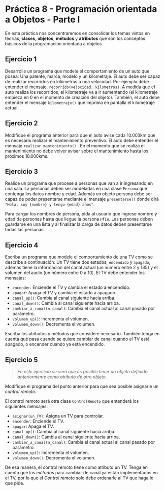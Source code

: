 # Práctica 8 - Programación orientada a Objetos - Parte I

En esta práctica nos concentraremos en consolidar los temas vistos en teorías, **clases**, **objetos**, **métodos** y **atributos** que son los conceptos básicos de la programación orientada a objetos.

## Ejercicio 1
Desarrolle un programa que modele el comportamiento de un auto que posea: Una patente, marca, modelo y un kilometraje. El auto debe ser capaz de realizar recorridos en kilómetros a una velocidad. Por ejemplo debe entender el mensaje, `recorrido(velocidad, kilometros)`. A medida que el auto realiza los recorridos, el kilometraje va a ir aumentando (el kilometraje empieza en 0 en el momento de creación del objeto). También, el auto debe entender el mensaje `kilometraje()` que imprima en pantalla el kilometraje actual.

## Ejercicio 2
Modifique el programa anterior para que el auto avise cada 10.000km que es necesario realizar el mantenimiento preventivo. El auto debe entender el mensaje `realizar_mantenimiento()` . En el momento que se realiza el mantenimiento no debe volver avisar sobre el mantenimiento hasta los próximos 10.000kms.

## Ejercicio 3
Realice un programa que procese a personas que van a ir ingresando en una sala. La personas deben ser modeladas en una clase `Persona` que contenga los datos nombre y edad. Además un objeto persona debe ser capaz de poder presentarse mediante el mensaje `presentarse()` donde dirá `"Hola, soy {nombre} y tengo {edad} años"`.

Para cargar los nombres de persona, pida al usuario que ingrese nombre y edad de personas hasta que llegue la persona `@fin`. Las personas deben guardarse en una lista y al finalizar la carga de datos deben presentarse todas las personas.

## Ejercicio 4
Escriba un programa que modele el comportamiento de una TV como se describe a continuación: Un TV tiene dos estados, `encendido` y `apagado`, además tiene la información del canal actual (un número entre 2 y 135) y el volumen del audio (un número entre 0 a 10). El TV debe entender los mensajes:
- `encender`: Enciende el TV y cambia el estado a encendido.
- `apagar`: Apaga el TV y cambia el estado a apagado.
- `canal_up()`: Cambia al canal siguiente hacia arriba.
- `canal_down()`: Cambia al canal siguiente hacia arriba.
- `cambiar_a_canal(n_canal)`: Cambia el canal actual al canal pasado por parámetro.
- `volumen_up()`: Incrementa el volumen.
- `volumen_down()`: Decrementa el volumen.


Escriba los atributos y métodos que considere necesario. También tenga en cuenta qué pasa cuando se quiere cambiar de canal cuando el TV está apagado, o encender cuando ya está encendido.

## Ejercicio 5
>_En este ejercicio se verá que es posible tener un objeto definido anteriormente como atributo de otro objeto_.

Modifique el programa del punto anterior para que sea posible asignarle un _control remoto_.

El control remoto será otra clase `ControlRemoto` que entenderá los siguientes mensajes:
- `asignar(un_TV)`: Asigna un TV para controlar.
- `encender`: Enciende el TV.
- `apagar`: Apaga el TV.
- `canal_up()`: Cambia al canal siguiente hacia arriba.
- `canal_down()`: Cambia al canal siguiente hacia arriba.
- `cambiar_a_canal(n_canal)`: Cambia el canal actual al canal pasado por parámetro.
- `volumen_up()`: Incrementa el volumen.
- `volumen_down()`: Decrementa el volumen.

De esa manera, el control remoto tiene como atributo un TV. Tenga en cuenta que los _métodos_ para cambiar de canal ya están implementados en el TV, por lo que el _Control remoto_ solo debe ordenarle al TV que haga lo que pide.




